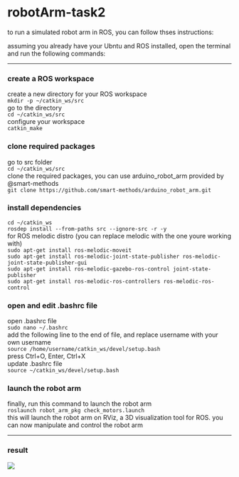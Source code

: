 # robotArm-task2

to run a simulated robot arm in ROS, you can follow thses instructions:


assuming you already have your Ubntu and ROS installed, open the terminal and run the following commands:


---
### create a ROS workspace
create a new directory for your ROS workspace <br>
``` mkdir -p ~/catkin_ws/src ``` <br>
go to the directory <br>
``` cd ~/catkin_ws/src ``` <br>
configure your workspace <br>
``` catkin_make ``` 

### clone required packages
go to src folder <br>
``` cd ~/catkin_ws/src ``` <br>
clone the required packages, you can use arduino_robot_arm provided by @smart-methods <br>
``` git clone https://github.com/smart-methods/arduino_robot_arm.git ```

### install dependencies
``` cd ~/catkin_ws ``` <br>
``` rosdep install --from-paths src --ignore-src -r -y ``` <br>
for ROS melodic distro (you can replace melodic with the one youre working with) <br>
``` sudo apt-get install ros-melodic-moveit ``` <br>
``` sudo apt-get install ros-melodic-joint-state-publisher ros-melodic-joint-state-publisher-gui ``` <br>
``` sudo apt-get install ros-melodic-gazebo-ros-control joint-state-publisher ``` <br>
``` sudo apt-get install ros-melodic-ros-controllers ros-melodic-ros-control ```

### open and edit .bashrc file
open .bashrc file <br>
``` sudo nano ~/.bashrc ``` <br>
add the following line to the end of file, and replace username with your own username <br>
``` source /home/username/catkin_ws/devel/setup.bash ``` <br>
press Ctrl+O, Enter, Ctrl+X <br>
update .bashrc file <br>
``` source ~/catkin_ws/devel/setup.bash ```

### launch the robot arm
finally, run this command to launch the robot arm <br>
``` roslaunch robot_arm_pkg check_motors.launch ``` <br>
this will launch the robot arm on RViz, a 3D visualization tool for ROS. you can now manipulate and control the robot arm 

---
### result
![](Screenshot.png)




